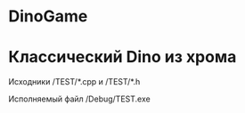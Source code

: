 # DinoGame
<h1>Классический Dino из хрома </h1>
<p>Исходники /TEST/*.cpp и /TEST/*.h </p>
<p>Исполняемый файл /Debug/TEST.exe </p>

